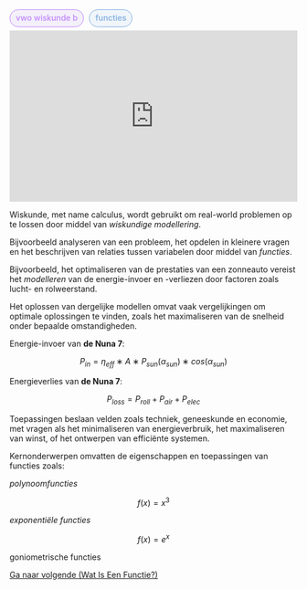 <span style="font-weight: 500; background-color:rgba(155, 126, 222, 0.1); color: #c084fc; margin-right: 5px; padding: 5px 10px 7px; border: 1px solid #c084fc; border-radius: 1rem;">vwo wiskunde b</span> <span style="font-weight: 500; background-color:rgba(126, 171, 222, 0.1); color: #7eabde; padding: 5px 10px 7px; border: 1px solid #7eabde; border-radius: 1rem;">functies</span>    

<iframe width="100%" height="300" src="https://www.youtube.com/embed/M3R7hhQFM4Y?si=NmL7TnM63LntoWet" title="YouTube video player" frameborder="0" allow="accelerometer; autoplay; clipboard-write; encrypted-media; gyroscope; picture-in-picture; web-share" referrerpolicy="strict-origin-when-cross-origin" allowfullscreen></iframe>
 
Wiskunde, met name calculus, wordt gebruikt om real-world problemen op te lossen door middel van *wiskundige modellering*.

Bijvoorbeeld analyseren van een probleem, het opdelen in kleinere vragen en het beschrijven van relaties tussen variabelen door middel van *functies*.

Bijvoorbeeld, het optimaliseren van de prestaties van een zonneauto vereist het *modelleren* van de energie-invoer en -verliezen door factoren zoals lucht- en rolweerstand.

Het oplossen van dergelijke modellen omvat vaak vergelijkingen om optimale oplossingen te vinden, zoals het maximaliseren van de snelheid onder bepaalde omstandigheden.

Energie-invoer van **de Nuna 7**:

$$
P_{in}=\eta_{eff}∗A∗P_{sun}(\alpha_{sun})∗cos(\alpha_{sun})
$$

Energieverlies van **de Nuna 7**:

$$
P_{loss}=P_{roll}+P_{air}+P_{elec}
$$

Toepassingen beslaan velden zoals techniek, geneeskunde en economie, met vragen als het minimaliseren van energieverbruik, het maximaliseren van winst, of het ontwerpen van efficiënte systemen.

Kernonderwerpen omvatten de eigenschappen en toepassingen van functies zoals:

*polynoomfuncties*

$$
f(x) = x^3
$$

*exponentiële functies*

$$
f(x) = e^x
$$

goniometrische functies
 
<a href="/archive/what-is-a-function">Ga naar volgende (Wat Is Een Functie?)</a>